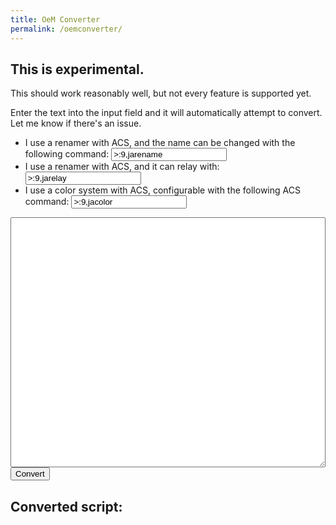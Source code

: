```yaml
---
title: OeM Converter
permalink: /oemconverter/
---
```


## This is experimental.
This should work reasonably well, but not every feature is supported yet.

Enter the text into the input field and it will automatically attempt to convert.
Let me know if there's an issue.


<script type="text/javascript" src="https://unpkg.com/jquery@3.6.0/dist/jquery.js"></script>
<script type="text/javascript">
function convert_code() {
  acs_code = $('#beep').val().replace(/\\\n/g, '');
  oem_code = '';

  var in_block = 0;
  var in_rule = 0;

  function prefix() {
    let ret = '';
    for (let i = 0; i < in_block; i++) ret += '  ';
    return ret;
  }

  function prefixify(func) {
    return function(n) {
      return prefix() + func(n);
    }
  }

  function dec_block() {
    in_block--;
    oem_code += prefix() + 'end\n';
  }

  var regexes = [
    / +/,
    /"([^"]|\""]*)"/,
    /\n *\n/,
    /\n/,
    /#.*/,
    /mode +([a-zA-Z0-9=_-]*) +\((.*)\)(.*)/,
    /action *\(([a-zA-Z0-9=_-]*) *= *([a-zA-Z0-9=_-]*)\)\.\.\./,
    /rule *\(([a-zA-Z0-9=_-]*) *= *([a-zA-Z0-9=_-]*)\)\.\.\. *\n/,
    new RegExp(` *(say${$('#acs_renamer_set').val()}) (.*)`),
    new RegExp(` *(say${$('#acs_renamer_say').val()}) (.*)`),
    new RegExp(` *(say${$('#acs_color').val()}) (.*)`),
    / *([^:\n]*?):(.*)/,
  ];
  var rebuilds = [
    n => '',
    n => n[0],
    function(n) {
      if (in_block > 0) {
        in_block--;
        return '\nend\n\n';
      } else return '\n\n'
    },
    n => n[0],
    n => "// " + n[0].substring(1),
    function(n) {
      var ret = `button ${n[1]}\n`;
      for (let button of n[2].matchAll(/ *([a-zA-Z0-9_ ]*) *= *\d[^;]*;/g)) {
        ret += `    option \"${button[1]}\"\n`;
      }
      ret += "end\n";

      return ret;
    },
    function(n) {
      var ret = `on ${n[1]} = "${n[2]}"`;
      in_block++;
      return ret;
    },
    function(n) {
      var ret = `when ${n[1]} = "${n[2]}"\n`;
      if ( in_block ) dec_block();

      in_block++;
      in_rule = 1;
      return ret;
    },
    prefixify(n => `set wearer_name=${n[2]}${prefix()}set manufacturer=`),
    prefixify(n => `say ${n[2]}`),
    prefixify(n => `set color=${n[2]}`),
    prefixify(function(n) {
      switch (n[1]) {
        case "self":
          return `think "${n[2]}"`;
        case "say":
          return `${n[1]} "${n[2]}"`;
        case "wait":
          return `wait ${n[2]}`;
        case "speechname":
          return `set wearer_name=${n[2]}`;
        default:
          console.log(n);
          return `#Unknown: ${n[0]}`
      }
    }),
  ];
  console.log( regexes );

  while (acs_code != '') {
    if (in_rule) {
      line = acs_code.match(/.*\n/)[0];
      if (line.trim() == '') {
        oem_code += 'end\n';
        in_block--;
        in_rule = 0;
      } else {
        acs_code = acs_code.substring(line.length);
        oem_code += `  rule "${line.trim()}"\n`
        continue;
      }
    }

    earliest_match = -1;
    earliest_index = -1;
    for (var i in regexes) {
      match = acs_code.match(regexes[i]);
      if (match != null && (earliest_index == -1 || earliest_match.index > match.index)) {
        earliest_index = i;
        earliest_match = match;
      }
    }

    if (earliest_index >= 0 && earliest_match.index != 0) {
      oem_code += '\n### UNHANDLED ###\n' + acs_code.substring(0, earliest_match.index);
      acs_code = '';
    }
    if (earliest_index == -1) {
      oem_code += '\n### UNFOUND ###\n' + acs_code;
      acs_code = '';
    } else {
      let new_text = rebuilds[earliest_index](earliest_match);
      oem_code += /*`[[${earliest_index}]]` +*/ new_text;
      acs_code = acs_code.substring(earliest_match[0].length);
    }
  }

  while (in_block > 0) {
    dec_block();
  }

  $('#boop').text(oem_code);
}
console.log($);
$(function() {
    $('#beep').change(convert_code);
    convert_code();
});
</script>


<ul>
    <li>I use a renamer with ACS, and the name can be changed with the following command: <input type="text" id="acs_renamer_set" value=">:9,jarename" /></li>
    <li>I use a renamer with ACS, and it can relay with: <input type="text" id="acs_renamer_say" value=">:9,jarelay" /></li>
    <li>I use a color system with ACS, configurable with the following ACS command: <input type="text" id="acs_color" value=">:9,jacolor" /></li>
</ul>
<textarea style="width: 100%;height: 30em;" id="beep">
</textarea>
<input type="button" click="convert_code" value="Convert" />

<h2>
Converted script:
</h2>
<pre id="boop"></pre>
